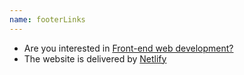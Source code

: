 ```yaml
---
name: footerLinks
---
```


- Are you interested in [Front-end web development?](https://dev.greglobinski.com)
- The website is delivered by [Netlify](https://www.netlify.com/)
